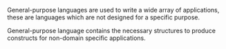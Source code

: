 General-purpose languages are used to write a wide array of applications, these are languages which are not designed for a specific purpose.

General-purpose language contains the necessary structures to produce constructs for non-domain specific applications.